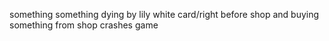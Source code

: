 something something dying by lily white card/right before shop and buying something from shop crashes game